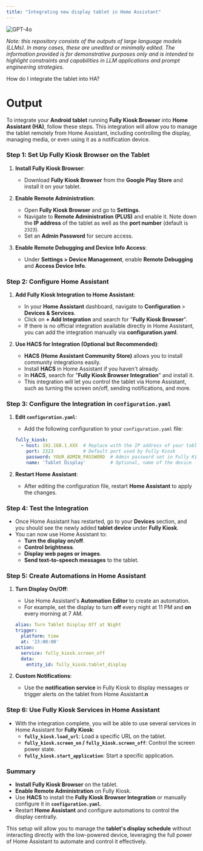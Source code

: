 ```yaml
---
title: "Integrating new display tablet in Home Assistant"
---
```

![GPT-4o](https://img.shields.io/badge/GPT--4o-3333FF?style=for-the-badge&logo=openai&logoColor=white)



*Note: this repository consists of the outputs of large language models (LLMs). In many cases, these are unedited or minimally edited. The information provided is for demonstrative purposes only and is intended to highlight constraints and capabilities in LLM applications and prompt engineering strategies.*


How do I integrate the tablet into HA?

# Output


To integrate your **Android tablet** running **Fully Kiosk Browser** into **Home Assistant (HA)**, follow these steps. This integration will allow you to manage the tablet remotely from Home Assistant, including controlling the display, managing media, or even using it as a notification device.

### **Step 1: Set Up Fully Kiosk Browser on the Tablet**
1. **Install Fully Kiosk Browser**:
   - Download **Fully Kiosk Browser** from the **Google Play Store** and install it on your tablet.

2. **Enable Remote Administration**:
   - Open **Fully Kiosk Browser** and go to **Settings**.
   - Navigate to **Remote Administration (PLUS)** and enable it. Note down the **IP address** of the tablet as well as the **port number** (default is `2323`).
   - Set an **Admin Password** for secure access.

3. **Enable Remote Debugging and Device Info Access**:
   - Under **Settings > Device Management**, enable **Remote Debugging** and **Access Device Info**.

### **Step 2: Configure Home Assistant**
1. **Add Fully Kiosk Integration to Home Assistant**:
   - In your **Home Assistant** dashboard, navigate to **Configuration** > **Devices & Services**.
   - Click on **+ Add Integration** and search for "**Fully Kiosk Browser**".
   - If there is no official integration available directly in Home Assistant, you can add the integration manually via **configuration.yaml**.

2. **Use HACS for Integration (Optional but Recommended)**:
   - **HACS (Home Assistant Community Store)** allows you to install community integrations easily.
   - Install **HACS** in Home Assistant if you haven't already.
   - In **HACS**, search for "**Fully Kiosk Browser Integration**" and install it.
   - This integration will let you control the tablet via Home Assistant, such as turning the screen on/off, sending notifications, and more.

### **Step 3: Configure the Integration in `configuration.yaml`**
1. **Edit `configuration.yaml`**:
   - Add the following configuration to your `configuration.yaml` file:

   ```yaml
   fully_kiosk:
     - host: 192.168.1.XXX  # Replace with the IP address of your tablet
       port: 2323           # Default port used by Fully Kiosk
       password: YOUR_ADMIN_PASSWORD  # Admin password set in Fully Kiosk
       name: 'Tablet Display'         # Optional, name of the device
   ```

2. **Restart Home Assistant**:
   - After editing the configuration file, restart **Home Assistant** to apply the changes.

### **Step 4: Test the Integration**
- Once Home Assistant has restarted, go to your **Devices** section, and you should see the newly added **tablet device** under **Fully Kiosk**.
- You can now use Home Assistant to:
  - **Turn the display on/off**.
  - **Control brightness**.
  - **Display web pages or images**.
  - **Send text-to-speech messages** to the tablet.

### **Step 5: Create Automations in Home Assistant**
1. **Turn Display On/Off**:
   - Use Home Assistant's **Automation Editor** to create an automation.
   - For example, set the display to turn **off** every night at 11 PM and **on** every morning at 7 AM.

   ```yaml
   alias: Turn Tablet Display Off at Night
   trigger:
     platform: time
     at: '23:00:00'
   action:
     service: fully_kiosk.screen_off
     data:
       entity_id: fully_kiosk.tablet_display
   ```

2. **Custom Notifications**:
   - Use the **notification service** in Fully Kiosk to display messages or trigger alerts on the tablet from Home Assistant.**n**

### **Step 6: Use Fully Kiosk Services in Home Assistant**
- With the integration complete, you will be able to use several services in Home Assistant for **Fully Kiosk**:
  - **`fully_kiosk.load_url`**: Load a specific URL on the tablet.
  - **`fully_kiosk.screen_on` / `fully_kiosk.screen_off`**: Control the screen power state.
  - **`fully_kiosk.start_application`**: Start a specific application.

### **Summary**
- **Install Fully Kiosk Browser** on the tablet.
- **Enable Remote Administration** on Fully Kiosk.
- Use **HACS** to install the **Fully Kiosk Browser Integration** or manually configure it in **`configuration.yaml`**.
- Restart **Home Assistant** and configure automations to control the display centrally.

This setup will allow you to manage the **tablet's display schedule** without interacting directly with the low-powered device, leveraging the full power of Home Assistant to automate and control it effectively.